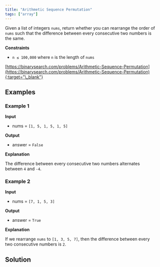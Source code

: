 ```yaml
---
title: "Arithmetic Sequence Permutation"
tags: ["array"]
---
```


Given a list of integers `nums`, return whether you can rearrange the order of `nums` such that the difference between every consecutive two numbers is the same.

**Constraints**

- `n ≤ 100,000` where `n` is the length of `nums`

[https://binarysearch.com/problems/Arithmetic-Sequence-Permutation](https://binarysearch.com/problems/Arithmetic-Sequence-Permutation){:target="\_blank"}

## Examples

### Example 1

**Input**

- nums = `[1, 5, 1, 5, 1, 5]`

**Output**

- answer = `False`

**Explanation**

The difference between every consecutive two numbers alternates between `4` and `-4`.

### Example 2

**Input**

- nums = `[7, 1, 5, 3]`

**Output**

- answer = `True`

**Explanation**

If we rearrange `nums` to `[1, 3, 5, 7]`, then the difference between every two consecutive numbers is `2`.

## Solution

<script src="https://gist.github.com/yaeba/16da7be5123724fcf6eccc25581cef5a.js?file=Arithmetic-Sequence-Permutation.py"></script>
